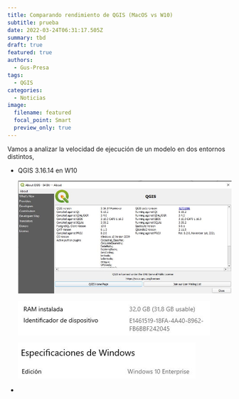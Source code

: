 ```yaml
---
title: Comparando rendimiento de QGIS (MacOS vs W10)
subtitle: prueba
date: 2022-03-24T06:31:17.505Z
summary: tbd
draft: true
featured: true
authors:
  - Gus-Presa
tags:
  - QGIS
categories:
  - Noticias
image:
  filename: featured
  focal_point: Smart
  preview_only: true
---
```

Vamos a analizar la velocidad de ejecución de un modelo en dos entornos distintos,

* QGIS 3.16.14 en W10

  ![](w10.jpg)

  ![](dell.jpg)

  ![](w10b.jpg)
*